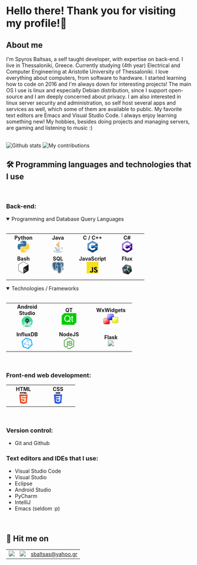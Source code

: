 # Hello there! Thank you for visiting my profile!👋

## About me

I'm Spyros Baltsas, a self taught developer, with expertise on back-end. I live in Thessaloniki, Greece. Currently studying (4th year) Electrical and Computer Engineering at Aristotle University of Thessaloniki. I love everything about computers, from software to hardware. I started learning how to code on 2016 and I'm always down for interesting projects! The main OS I use is linux and especially Debian distribution, since I support open-source and I am deeply concerned about privacy. I am also interested in linux server security and administration, so self host several apps and services as well, which some of them are available to public. My favorite text editors are Emacs and Visual Studio Code. I always enjoy learning something new! My hobbies, besides doing projects and managing servers, are gaming and listening to music :)
<br><br>

![Github stats](https://github-readme-stats.vercel.app/api?username=thetonk&count_private=true&show_icons=true&theme=dark)
![My contributions](https://github-readme-streak-stats.herokuapp.com/?user=thetonk&theme=dark)  


## 🛠️ Programming languages and technologies that I use
<br>

### Back-end:
 <details open>
    <summary>Programming and Database Query Languages</summary>
    <br>
    <table>
        <tr valign="top">
                <td width="80px" align="center">
                <span><strong>Python</strong></span><br>
                <img height="32px" src="icons/python.png">
                </td>
                <td width="80px" align="center">
                <span><strong>Java</strong></span><br>
                <img height="32" src="icons/java.png">
                </td>
                <td width="80px" align="center">
                <span><strong>C / C++</strong></span><br>
                <img height="32" src="icons/cpp.svg">
                </td>
                <td width="80px" align="center">
                <span><strong>C#</strong></span><br>
                <img height="32" src="icons/cs.png">
                </td>
        </tr>
        <tr valign="top">
                <td width="80px" align="center">
                <span><strong>Bash</strong></span><br>
                <img height="32px" src="icons/bash.png">
                </td>
                <td width="80px" align="center">
                <span><strong>SQL</strong></span><br>
                <img height="32px" src="icons/postgresql.png">
                </td>
                <td width="80px" align="center">
                <span><strong>JavaScript</strong></span><br>
                <img height="32px" src="icons/JS.png">
                </td>
                <td width="80px" align="center">
                <span><strong>Flux</strong></span><br>
                <img height="42px" src="icons/flux.svg">
                </td>
        </tr>
    </table>
    
 </details>
 <details open>
    <summary>Technologies / Frameworks</summary>
    <br>
    <table>
        <tr align="vtop">
            <td width="80px" align="center">
                <span><strong>Android Studio</strong></span><br>
                <img height="32px" src="icons/Android_Studio.png">
            </td>
            <td width="80px" align="center">
                <span><strong>QT</strong></span><br>
                <img height="32px" src="icons/qt.png">
            </td>
            <td width="80px" align="center">
                <span><strong>WxWidgets</strong></span><br>
                <img height="32px" src="icons/WxWidgets.svg">
            </td>
        </tr>
        <tr>
            <td width="100px" align="center">
                <span><strong>InfluxDB</strong></span><br>
                <img height="32px" src="icons/influxdblogo.svg">
            </td>
            <td width="100px" align="center">
                <span><strong>NodeJS</strong></span><br>
                <img height="32px" src="icons/nodejs.png">
            </td>
            <td width="100px" align="center">
                <span><strong>Flask</strong></span><br>
                <img height="42px" src="https://www.vectorlogo.zone/logos/pocoo_flask/pocoo_flask-icon.svg">
            </td>
        </tr>
    </table>
 </details>
<br>


### Front-end web development:
 <table>
    <tr align="vtop">
        <td width="80px" align="center">
                <span><strong>HTML</strong></span><br>
                <img height="32px" src="icons/HTML.png">
        </td>
        <td width="80px" align="center">
                <span><strong>CSS</strong></span><br>
                <img height="32px" src="icons/CSS.png">
        </td>
    </tr>
 </table>
<br>

### Version control:
 - Git and Github

### Text editors and IDEs that I use:
 - Visual Studio Code
 - Visual Studio
 - Eclipse
 - Android Studio
 - PyCharm
 - IntelliJ
 - Emacs (seldom :p)

<br>

## 🤙 Hit me on
<table>
    <tr>
        <td align="center">
            <a href="https://www.facebook.com/profile.php?id=100010793558518"><img width=32px src="https://www.vectorlogo.zone/logos/facebook/facebook-official.svg"></a>
        </td>
        <td align="center">
            <a href="https://www.instagram.com/_sbaltsas_/"><img width=32px src="https://www.vectorlogo.zone/logos/instagram/instagram-icon.svg"></a>
        </td>
        <td align="center">
            <a href="mailto:sbaltsas@yahoo.gr">sbaltsas@yahoo.gr</a>
        </td>
    </tr>
</table>
